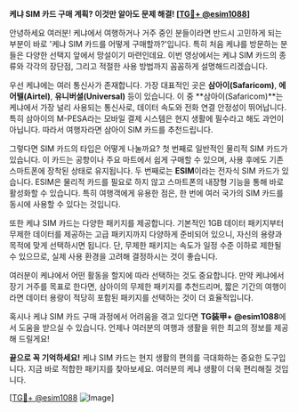 **케냐 SIM 카드 구매 계획? 이것만 알아도 문제 해결! [[TG💪+ @esim1088](https://t.me/s/esim1088)]**

안녕하세요 여러분! 케냐에서 여행하거나 거주 중인 분들이라면 반드시 고민하게 되는 부분이 바로 '케냐 SIM 카드를 어떻게 구매할까?'입니다. 특히 처음 케냐를 방문하는 분들은 다양한 선택지 앞에서 망설이기 마련인데요. 이번 영상에서는 케냐 SIM 카드의 종류와 각각의 장단점, 그리고 적절한 사용 방법까지 꼼꼼하게 설명해드리겠습니다.

우선 케냐에는 여러 통신사가 존재합니다. 가장 대표적인 곳은 **삼아이(Safaricom)**, **에어텔(Airtel)**, **유니버셜(Universal)** 등이 있습니다. 이 중 **삼아이(Safaricom)**는 케냐에서 가장 널리 사용되는 통신사로, 데이터 속도와 전화 연결 안정성이 뛰어납니다. 특히 삼아이의 M-PESA라는 모바일 결제 시스템은 현지 생활에 필수라고 해도 과언이 아닙니다. 따라서 여행자라면 삼아이 SIM 카드를 추천드립니다.

그렇다면 SIM 카드의 타입은 어떻게 나눌까요? 첫 번째로 일반적인 물리적 SIM 카드가 있습니다. 이 카드는 공항이나 주요 마트에서 쉽게 구매할 수 있으며, 사용 후에도 기존 스마트폰에 장착된 상태로 유지됩니다. 두 번째로는 **ESIM**이라는 전자식 SIM 카드가 있습니다. ESIM은 물리적 카드를 필요로 하지 않고 스마트폰의 내장형 기능을 통해 바로 활성화할 수 있습니다. 특히 여행객에게 유용한 점은, 한 번에 여러 국가의 SIM 카드를 동시에 사용할 수 있다는 것입니다.

또한 케냐 SIM 카드는 다양한 패키지를 제공합니다. 기본적인 1GB 데이터 패키지부터 무제한 데이터를 제공하는 고급 패키지까지 다양하게 준비되어 있으니, 자신의 용량과 목적에 맞게 선택하시면 됩니다. 단, 무제한 패키지는 속도가 일정 수준 이하로 제한될 수 있으므로, 실제 사용 환경을 고려해 결정하시는 것이 좋습니다.

여러분이 케냐에서 어떤 활동을 할지에 따라 선택하는 것도 중요합니다. 만약 케냐에서 장기 거주를 목표로 한다면, 삼아이의 무제한 패키지를 추천드리며, 짧은 기간의 여행이라면 데이터 용량이 적당히 포함된 패키지를 선택하는 것이 더 효율적입니다.

혹시나 케냐 SIM 카드 구매 과정에서 어려움을 겪고 있다면 **TG装甲+ @esim1088**에서 도움을 받으실 수 있습니다. 언제나 여러분의 여행과 생활을 위한 최고의 정보를 제공해 드릴게요!

**끝으로 꼭 기억하세요!** 케냐 SIM 카드는 현지 생활의 편의를 극대화하는 중요한 도구입니다. 지금 바로 적합한 패키지를 찾아보세요. 여러분의 케냐 생활이 더욱 편리해질 것입니다. 

[[TG💪+ @esim1088](https://t.me/s/esim1088) ![Image](https://i.postimg.cc/Y0z9fWf4/image.png)]